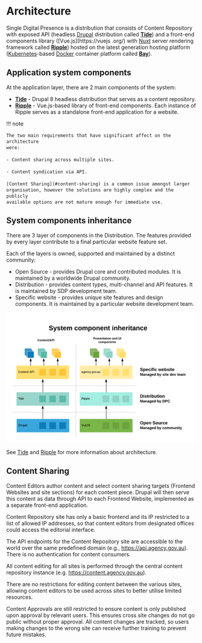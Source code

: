 # Architecture

Single Digital Presence is a distribution that consists of Content Repository
with exposed API (headless [Drupal](https://www.drupal.org) distribution called
**[Tide](../tide)**) and a front-end components library ([Vue.js](https://vuejs
.org/) with [Nuxt](https://nuxtjs.org/) server rendering framework called 
**[Ripple](../ripple)**) hosted on the latest generation hosting platform 
([Kubernetes](https://kubernetes.io/)-based [Docker](https://www.docker.com/)
container platform called **[Bay](../bay)**). 

## Application system components

At the application layer, there are 2 main components of the system:

- **[Tide](../tide)** - Drupal 8 headless distribution that serves as a content 
  repository.
- **[Ripple](../ripple)** - Vue.js-based library of front-end components. Each 
  instance of Ripple serves as a standalone front-end application for a website.

!!! note

    The two main requirements that have significant affect on the architecture
    were: 
    
    - Content sharing across multiple sites.
    
    - Content syndication via API.
      
    [Content Sharing](#content-sharing) is a common issue amongst larger
    organisation, however the solutions are highly complex and the publicly
    available options are not mature enough for immediate use.

## System components inheritance

There are 3 layer of components in the Distribution. The features provided by
every layer contribute to a final particular website feature set.

Each of the layers is owned, supported and maintained by a distinct community: 
- Open Source - provides Drupal core and contributed modules. It is maintained
  by a worldwide Drupal community.
- Distribution - provides content types, multi-channel and API features. It is 
  maintained by SDP development team. 
- Specific website - provides unique site features and design components. It is
  maintained by a particular website development team.

![System componets inheritance](assets/system-components-inheritance.png)

See [Tide](../tide) and [Ripple](../ripple) for more information about architecture.

## Content Sharing

Content Editors author content and select content sharing targets
(Frontend Websites and site sections) for each content piece. Drupal will
then serve this content as data through API to each Frontend Website,
implemented as a separate front-end application.

Content Repository site has only a basic frontend and its IP restricted to a
list of allowed IP addresses, so that content editors from designated offices
could access the editorial interface.

The API endpoints for the Content Repository site are accessible to the world
over the same predefined domain (e.g., https://api.agency.gov.au). There is no
authentication for content consumers.

All content editing for all sites is performed through the central content
repository instance (e.g. https://content.agency.gov.au).

There are no restrictions for editing content between the various sites,
allowing content editors to be used across sites to better utilise limited
resources.

Content Approvals are still restricted to ensure content is only published upon
approval by relevant users. This ensures cross site changes do not go public
without proper approval. All content changes are tracked, so users making
changes to the wrong site can receive further training to prevent future
mistakes.
